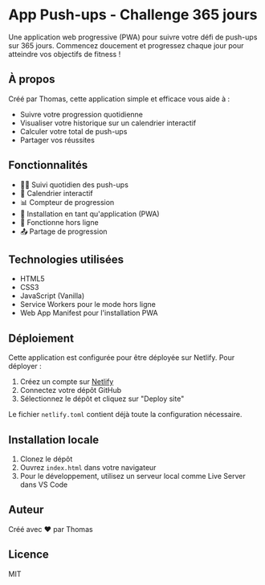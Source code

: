 # App Push-ups - Challenge 365 jours

Une application web progressive (PWA) pour suivre votre défi de push-ups sur 365 jours. Commencez doucement et progressez chaque jour pour atteindre vos objectifs de fitness !

## À propos

Créé par Thomas, cette application simple et efficace vous aide à :
- Suivre votre progression quotidienne
- Visualiser votre historique sur un calendrier interactif
- Calculer votre total de push-ups
- Partager vos réussites

## Fonctionnalités

- 🏋️‍♂️ Suivi quotidien des push-ups
- 📅 Calendrier interactif
- 📊 Compteur de progression
- 📱 Installation en tant qu'application (PWA)
- 🔄 Fonctionne hors ligne
- 📤 Partage de progression

## Technologies utilisées

- HTML5
- CSS3
- JavaScript (Vanilla)
- Service Workers pour le mode hors ligne
- Web App Manifest pour l'installation PWA

## Déploiement

Cette application est configurée pour être déployée sur Netlify. Pour déployer :

1. Créez un compte sur [Netlify](https://www.netlify.com/)
2. Connectez votre dépôt GitHub
3. Sélectionnez le dépôt et cliquez sur "Deploy site"

Le fichier `netlify.toml` contient déjà toute la configuration nécessaire.

## Installation locale

1. Clonez le dépôt
2. Ouvrez `index.html` dans votre navigateur
3. Pour le développement, utilisez un serveur local comme Live Server dans VS Code

## Auteur

Créé avec ❤️ par Thomas

## Licence

MIT

